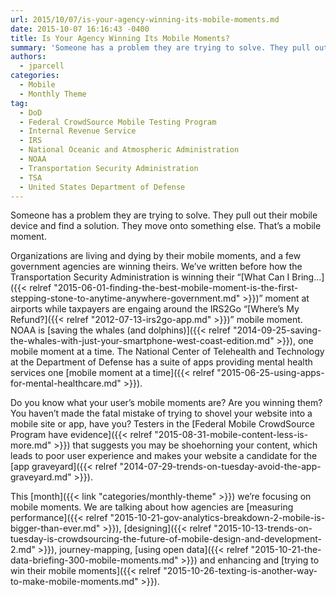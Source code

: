 ```yaml
---
url: 2015/10/07/is-your-agency-winning-its-mobile-moments.md
date: 2015-10-07 16:16:43 -0400
title: Is Your Agency Winning Its Mobile Moments?
summary: 'Someone has a problem they are trying to solve. They pull out their mobile device and find a solution. They move onto something else. That&#8217;s a mobile moment. Organizations are living and dying by their mobile moments, and a few government agencies are winning theirs. We&#8217;ve written before how the Transportation Security Administration is winning'
authors:
  - jparcell
categories:
  - Mobile
  - Monthly Theme
tag:
  - DoD
  - Federal CrowdSource Mobile Testing Program
  - Internal Revenue Service
  - IRS
  - National Oceanic and Atmospheric Administration
  - NOAA
  - Transportation Security Administration
  - TSA
  - United States Department of Defense
---
```


Someone has a problem they are trying to solve. They pull out their mobile device and find a solution. They move onto something else. That&#8217;s a mobile moment.

Organizations are living and dying by their mobile moments, and a few government agencies are winning theirs. We&#8217;ve written before how the Transportation Security Administration is winning their &#8220;[What Can I Bring&#8230;]({{< relref "2015-06-01-finding-the-best-mobile-moment-is-the-first-stepping-stone-to-anytime-anywhere-government.md" >}})&#8221; moment at airports while taxpayers are engaing around the IRS2Go &#8220;[Where&#8217;s My Refund?]({{< relref "2012-07-13-irs2go-app.md" >}})&#8221; mobile moment. NOAA is [saving the whales (and dolphins)]({{< relref "2014-09-25-saving-the-whales-with-just-your-smartphone-west-coast-edition.md" >}}), one mobile moment at a time. The National Center of Telehealth and Technology at the Department of Defense has a suite of apps providing mental health services one [mobile moment at a time]({{< relref "2015-06-25-using-apps-for-mental-healthcare.md" >}}).

Do you know what your user&#8217;s mobile moments are? Are you winning them? You haven’t made the fatal mistake of trying to shovel your website into a mobile site or app, have you? Testers in the [Federal Mobile CrowdSource Program have evidence]({{< relref "2015-08-31-mobile-content-less-is-more.md" >}}) that suggests you may be shoehorning your content, which leads to poor user experience and makes your website a candidate for the [app graveyard]({{< relref "2014-07-29-trends-on-tuesday-avoid-the-app-graveyard.md" >}}).

This [month]({{< link "categories/monthly-theme" >}}) we&#8217;re focusing on mobile moments. We are talking about how agencies are [measuring performance]({{< relref "2015-10-21-gov-analytics-breakdown-2-mobile-is-bigger-than-ever.md" >}}), [designing]({{< relref "2015-10-13-trends-on-tuesday-is-crowdsourcing-the-future-of-mobile-design-and-development-2.md" >}}), journey-mapping, [using open data]({{< relref "2015-10-21-the-data-briefing-300-mobile-moments.md" >}}) and enhancing and [trying to win their mobile moments]({{< relref "2015-10-26-texting-is-another-way-to-make-mobile-moments.md" >}}).